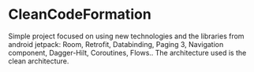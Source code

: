 # CleanCodeFormation

Simple project focused on using new technologies and the libraries from android jetpack: Room, Retrofit, Databinding, Paging 3, Navigation component, Dagger-Hilt, Coroutines, Flows..
The architecture used is the clean architecture.
